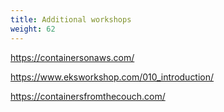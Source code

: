 ```yaml
---
title: Additional workshops
weight: 62
---
```



https://containersonaws.com/

https://www.eksworkshop.com/010_introduction/

https://containersfromthecouch.com/

